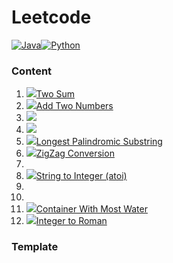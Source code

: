 # Leetcode

[![Java](https://img.shields.io/badge/Language-Java-red.svg)]()[![Python](https://img.shields.io/badge/Language-Python-blue.svg)]()

### Content

1. [![](https://img.shields.io/badge/-Easy-%235cb85c.svg)]()[Two Sum](Solved/1-Two-Sum/Two-Sum.md)
2. [![](https://img.shields.io/badge/-Medium-%23FFA500.svg)]()[Add Two Numbers](Solved/2-Add-Two-Numbers/Add-Two-Numbers.md)
3. [![](https://img.shields.io/badge/-Medium-%23FFA500.svg)]()
4. [![](https://img.shields.io/badge/-Hard-red.svg)]()
5. [![](https://img.shields.io/badge/-Medium-%23FFA500.svg)]()[Longest Palindromic Substring](Solved/5-Longest-Palindromic-Substring/Longest-Palindromic-Substring.md)
6. [![](https://img.shields.io/badge/-Medium-%23FFA500.svg)]()[ZigZag Conversion](Solved/6-ZigZag-Conversion/ZigZag-Conversion.md)
7. 
8. [![](https://img.shields.io/badge/-Medium-%23FFA500.svg)]()[String to Integer (atoi)](Solved/8-String-to-Integer/String-to-Integer.md)
9. 
10. 
11. [![](https://img.shields.io/badge/-Medium-%23FFA500.svg)]()[Container With Most Water](Solved/11-Container-With-Most-Water/Container-With-Most-Water.md)
12. [![](https://img.shields.io/badge/-Medium-%23FFA500.svg)]()[Integer to Roman](Solved/12-Integer-to-Roman/Integer-to-Roman.md)



### Template

